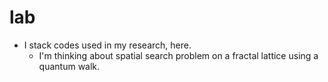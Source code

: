 # lab
- I stack codes used in my research, here.
	- I'm thinking about spatial search problem on a fractal lattice using a quantum walk.
